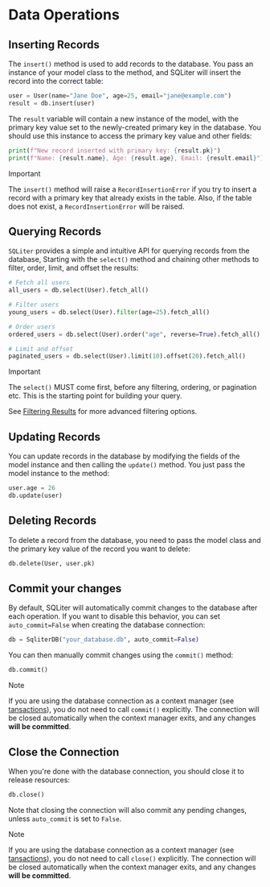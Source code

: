 # Data Operations

## Inserting Records

The `insert()` method is used to add records to the database. You pass an
instance of your model class to the method, and SQLiter will insert the record
into the correct table:

```python
user = User(name="Jane Doe", age=25, email="jane@example.com")
result = db.insert(user)
```

The `result` variable will contain a new instance of the model, with the primary
key value set to the newly-created primary key in the database. You should use
this instance to access the primary key value and other fields:

```python
print(f"New record inserted with primary key: {result.pk}")
print(f"Name: {result.name}, Age: {result.age}, Email: {result.email}")
```

> [!IMPORTANT]
>
> The `insert()` method will raise a `RecordInsertionError` if you try to insert
> a record with a primary key that already exists in the table. Also, if the
> table does not exist, a `RecordInsertionError` will be raised.

## Querying Records

`SQLiter` provides a simple and intuitive API for querying records from the
database, Starting with the `select()` method and chaining other methods to
filter, order, limit, and offset the results:

```python
# Fetch all users
all_users = db.select(User).fetch_all()

# Filter users
young_users = db.select(User).filter(age=25).fetch_all()

# Order users
ordered_users = db.select(User).order("age", reverse=True).fetch_all()

# Limit and offset
paginated_users = db.select(User).limit(10).offset(20).fetch_all()
```

> [!IMPORTANT]
>
> The `select()` MUST come first, before any filtering, ordering, or pagination
> etc. This is the starting point for building your query.

See [Filtering Results](filtering.md) for more advanced filtering options.

## Updating Records

You can update records in the database by modifying the fields of the model
instance and then calling the `update()` method. You just pass the model
instance to the method:

```python
user.age = 26
db.update(user)
```

## Deleting Records

To delete a record from the database, you need to pass the model class and the
primary key value of the record you want to delete:

```python
db.delete(User, user.pk)
```

## Commit your changes

By default, SQLiter will automatically commit changes to the database after each
operation. If you want to disable this behavior, you can set `auto_commit=False`
when creating the database connection:

```python
db = SqliterDB("your_database.db", auto_commit=False)
```

You can then manually commit changes using the `commit()` method:

```python
db.commit()
```

> [!NOTE]
>
> If you are using the database connection as a context manager (see
> [tansactions](transactions.md)), you do not need to call `commit()`
> explicitly. The connection will be closed automatically when the context
> manager exits, and any changes **will be committed**.

## Close the Connection

When you're done with the database connection, you should close it to release
resources:

```python
db.close()
```

Note that closing the connection will also commit any pending changes, unless
`auto_commit` is set to `False`.

> [!NOTE]
>
> If you are using the database connection as a context manager (see
> [tansactions](transactions.md)), you do not need to call `close()` explicitly.
> The connection will be closed automatically when the context manager exits,
> and any changes **will be committed**.
